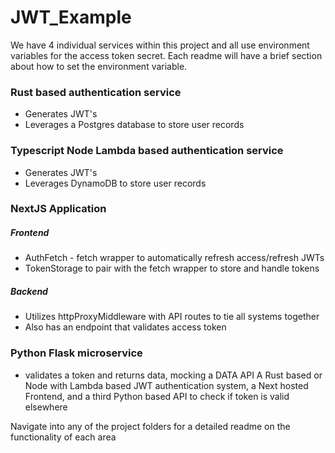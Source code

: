 # JWT_Example

We have 4 individual services within this project and all use environment variables for the access token secret. Each readme will have a brief section about how to set the environment variable.

### Rust based authentication service
* Generates JWT's
* Leverages a Postgres database to store user records


### Typescript Node Lambda based authentication service
* Generates JWT's
* Leverages DynamoDB to store user records


### NextJS Application
##### Frontend
* AuthFetch - fetch wrapper to automatically refresh access/refresh JWTs
* TokenStorage to pair with the fetch wrapper to store and handle tokens
##### Backend
* Utilizes httpProxyMiddleware with API routes to tie all systems together
* Also has an endpoint that validates access token


### Python Flask microservice
* validates a token and returns data, mocking a DATA API
A Rust based or Node with Lambda based JWT authentication system, a Next hosted Frontend, and a third Python based API to check if token is valid elsewhere


Navigate into any of the project folders for a detailed readme on the functionality of each area
